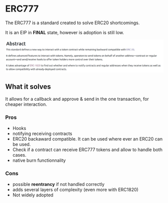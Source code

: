 # ERC777

The ERC777 is a standard created to solve ERC20 shortcomings.

It is an EIP in **FINAL** state, however is adoption is still low.

![ERC777_Abstract](../assets/ERC777_abstract.png "ERC777_abstract.png")

## What it solves

It allows for a callback and approve & send in the one transaction, for cheaper interaction.

### Pros

- Hooks
- notifying receiving contracts
- ERC20 backaward compatible. It can be used where ever an ERC20 can be used.
- Check if a contract can receive ERC777 tokens and allow to handle both cases.
- native burn functionnality

### Cons

- possible **reentrancy** if not handled correctly
- adds several layers of complexity (even more with ERC1820)
- Not widely adopted